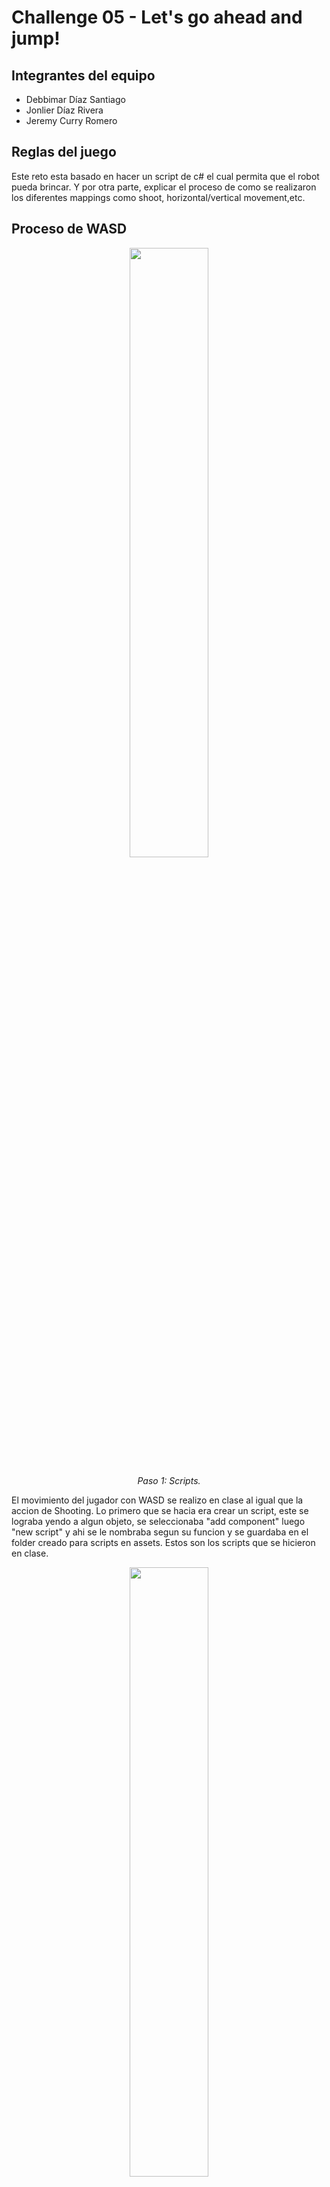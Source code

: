# Challenge 05 - Let's go ahead and jump!

## Integrantes del equipo
- Debbimar Díaz Santiago
- Jonlier Díaz Rivera
- Jeremy Curry Romero

## Reglas del juego
Este reto esta basado en hacer un script de c# el cual permita que el robot pueda brincar. Y por otra parte, explicar el proceso de como se realizaron los diferentes mappings como shoot, horizontal/vertical movement,etc.

## Proceso de WASD

<div align="center">
  <img src="https://github.com/user-attachments/assets/dc49dfee-2424-456a-b5cf-2864487b35c2" width="50%" />
  <p><i>Paso 1: Scripts.</i></p>
</div>

El movimiento del jugador con WASD se realizo en clase al igual que la accion de Shooting. Lo primero que se hacia era crear un script, este se lograba yendo a algun objeto, se seleccionaba "add component" luego "new script" y ahi se le nombraba segun su funcion y se guardaba en el folder creado para scripts en assets. Estos son los scripts que se hicieron en clase.


<div align="center">
  <img src="https://github.com/user-attachments/assets/3092d419-8a97-4dcf-929a-04197ce7f2e2" width="50%" />
  <p><i>Paso 2: Player movement update.</i></p>
</div>

Al inicio de clase se habia hecho el movimiento WASD del jugar junto con las flechas con el input viejo. En la imagen el codigo comentado es el old input. Tambien se realizo con los circuitos o mejor dicho los visualScripting con el graph (Imagen siguiente). Al final tuvimos que ir en unity a "edit" luego a "project setting" y cambiar del imput viejo al nuevo. Para esto se tuvo que agregar la libreria de UnityEngine.InputSystem y se agrego una linea de codigo para lo del deltaTime.


<div align="center">
  <img src="https://github.com/user-attachments/assets/28035dd1-9873-4ed3-b582-8e0e897acfcf" width="50%" />
  <p><i>Paso 2: (Old input)</i></p>
</div>

Este es el VisualScripting para el input viejo de movimiento de jugador con WASD. Este se logro yendo a "add component"  despues a VisualScripting y graph. Una vez dentro era cuestion de darle a new node y se agregaba la funcion que se necesitaba para lograr la accion deseada.

<div align="center">
  <img src="https://github.com/user-attachments/assets/f73e3708-c5b7-4336-8e64-adf78a310d1d" width="50%" />
  <p><i>Paso 3: Input</i></p>
</div>

Volviendo al movimiento de jugador, se deshabilito el inout viejo en los settings y se coloco el nuevo y el codigo se reemplazo. Pero para lograr esto habia que bajar en package manager en unity el Input System manager. Una vez se instalo pues se iba a "add component" y se le daba a action.

<div align="center">
  <img src="https://github.com/user-attachments/assets/2012515b-da59-48a1-acb7-6181ed0cecbf"  width="50%" />
  <p><i>Paso 3: (Input SysMap)</i></p>
</div>

Una vez ahi, se le coloco de nombre InputSysMap01 y es una herramienta que sirve para facilitar ese link de la accion que quiere realizar el jugador en el juego.

<div align="center">
  <img src="https://github.com/user-attachments/assets/5fb95c10-da71-4e86-9d2b-8f5379aa297c" width="50%" />
  <p><i>Paso 4: Look player movement</i></p>
</div>

Al finalizar el movimiento WASD pues nos movemos a el movimiento de la pantalla o camara. Al inicio en la clase tambien se habia realizado el mismo con el input viejo y se habia hecho un visual scripting tambien. Pero aqui en la imagen podemos ver el codigo para el input nuevo y tambien una funcion awake que sirve para que el mouse desaparezca dentro del recuadro de imagen mientras se este moviendo la camara. Algo que hay que agregar es que con el input nuevo, el cambio mas grande que hubo en el codigo es el tener que agregar una variable Vector 2 que este tiene los ejes de X y Y entonces el lookValue es de tipo float porque asi el sistema reconoce el movimiento con el valor positivo a un lado y con el negativo hacia a otro.

<div align="center">
  <img src="https://github.com/user-attachments/assets/2d336053-fa9e-4466-9945-0ed02d9a30e4"  width="50%" />
  <p><i>Paso 5: Speed y Rotation</i></p>
</div>

Las variables de speed y rotationSpeed se encuentran privadas pero en un Serialized Field es para poder darle permiso al editor desde unity hacer cambios y cambiar el valor cuando desee. La variable speed es para el movimiento WASD del jugador y la de rotacion es para el moviemiento de la camara, el valor seria la sensibilidad, entre mas alta mas rapida y mas baja pues mas lento.

<div align="center">
  <img src="https://github.com/user-attachments/assets/11c205d5-325f-40b7-ba6b-a5ffbec95e9a" width="50%" />
  <p><i>Paso 6: Forward Movement</i></p>
</div>

Otro script que se habia creado en clase fue el fowardMovement. Esta variable funcionaba para al objeto que se le aplicara una vez realizada la opcion que lo active esto simplemente iba a seguir hacia adelante. Tambien estaba en SerializedField para poder editarlo desde unity cambiando el valor el cual seria el speed para la velocidad en el que ese objeto se fuera a mover hacia adelante. Despues de esto se realizo el PlayerShooting junto con el Bullet y el ShootPoint.

## Proceso de Player Shooting

<div align="center">
  <img src="https://github.com/user-attachments/assets/cbc1c809-d77e-44bb-bf26-993125deb211" <img width="592" height="187"/>
  <p><i>Paso 1: Creacion de Bullet.</i></p>
</div>

Para comenzar con el sistema de disparo del jugador (Player Shooting), primero se creó la bala. Para esto, se fue al menú GameObject, se seleccionó el 3D Object  "Sphere" y se posicionó correctamente frente a la pistola del jugador. Luego, se ajustó su tamaño para que tuviera la apariencia de una bala.

<div align="center">
  <img src="https://github.com/user-attachments/assets/32135746-f42b-473e-8d3a-59f682c0bc8f" <img width="592" height="187"/>
  <img src="https://github.com/user-attachments/assets/736b1660-64dd-4157-8984-f38db08fddc8" <img width="592" height="187" />
  <p><i>Paso 2: Prefab y Shooting Point</i></p>
</div>

Una vez creada la bala, se convirtió en un Prefab arrastrándola desde la jerarquía hacia la carpeta de Assets. A este prefab se le aplicó un color rojo. luego, se creó un objeto vacío (Empty GameObject) llamado “ShootingPoint”, que se utiliza como punto de origen del disparo. Es decir, cada vez que el jugador dispara, el sistema crea una instancia del prefab de la bala en la posición y dirección del ShootingPoint. El prefab es esencial, ya que el sistema de disparo del jugador depende de él para poder instanciar la bala cada vez que se presione el botón de disparo.

<div align="center">
  <img <img src="https://github.com/user-attachments/assets/d63c7803-4ca0-46a4-8ad0-59c1a1dbe455" <img width="592" height="187" />
  <p><i>Paso 3: Creación del Script</i></p>
</div>

Después de tener el prefab de la bala, se creó el script que controlará el disparo del jugador.
Para esto, se seleccionó el objeto Player, se presionó “Add Component” y luego “New Script”, asignándole el nombre PlayerShooting.

<div align="center">
  <img src="https://github.com/user-attachments/assets/d01194a9-6700-4577-963d-cdbc6617235f" <img width="592" height="187" />
  <p><i>Paso 4: Player Shooting (primer metodo)</i></p>
</div>

Dentro del script PlayerShooting, se declararon dos variables públicas llamadas prefab y shootPoint, las cuales permiten establecer en el editor de Unity cuál será el objeto que se disparará (el prefab) y desde qué punto del jugador saldrá el disparo (el ShootPoint). Para programar el funcionamiento inicial del sistema de disparo, se utilizó un if statement el cual verificaba si el jugador hacía left click, utilizando la instrucción Input.GetKeyDown(KeyCode.Mouse0). Al el jugador hacer left click, el script creaba una copia del prefab de la bala mediante la función Instantiate(prefab) y le asignaba la misma posición y rotación del objeto ShootPoint, asegurando que la bala saliera desde la pistola y en la dirección correcta. Este primer método cumplía correctamente la función de disparar proyectiles, aunque utilizaba el sistema antiguo de entrada de Unity, conocido como Input System clásico, el cual fue posteriormente reemplazado por el nuevo sistema de unity.

<div align="center">
  <img src="https://github.com/user-attachments/assets/a5bde2e6-b01f-4f06-b9a6-1620619af2ab" <img width="592" height="187"  />
  <p><i>Paso 5: AutoDestroy</i></p>
</div>

Luego de implementar el primer método, se creó un nuevo script llamado AutoDestroy, el cual se aplicó al prefab de la bala. Este script tiene la función de destruir automáticamente la bala después de un tiempo determinado (delay), evitando que las balas se acumulen en la escena.

<div align="center">
  <img src="https://github.com/user-attachments/assets/6e385816-3510-4c72-82f4-7f3d5cb195d4" <img width="592" height="187" />
  <p><i>Paso 6: Player Shooting (segundo método)</i></p>
</div>

Después de probar el primer método en clase, se implementó una versión más moderna del Player Shooting, utilizando el nuevo Input System de Unity.
Para configurarlo, se fue a Edit, Project Settings, Player y luego a la opción “Active Input Handling”,en donde se seleccionó “Input System Package (New)”.
Después, en el script PlayerShooting, se añadió la línea "using UnityEngine.InputSystem" en la parte de arriba del script, lo que permite usar las nuevas herramientas del sistema de entrada de unity.

<div align="center">
  <img src="https://github.com/user-attachments/assets/b8331f01-b7a0-49c7-93ae-547e2d027b70"  <img width="592" height="187"  />
  <p><i>Paso 7: Player Shooting (Continuación del segundo método)</i></p>
</div>

Por último, se creó la función OnFire(), la cual contiene un if statement, que al detectar que el jugador presiona el botón de disparo, instancia una nueva bala en la posición y rotación del ShootingPoint, de forma muy similar al método anterior. En resumen, el nuevo método realiza la misma acción que el anterior, pero utiliza las funciones del nuevo sistema de entrada de Unity.

## Proceso de Jump

## Proceso de Shift 

## Experiencia ganada

Debbimar - "Lo mas que me gusto de esta tarea y trabajo en clase fue el visual scripting, aunque prefiero escribir codigo a tener que bregar con esos conectores pienso que fue bien interesante y "cool". Aunque entre mas acciones el diagrama es mas grande y grande que apenas se puede ver completo sigue siendo una forma de programar (en bloque) para un videojuego. Realmente es entretenido bregar con los conectores pero vuelvo y repito, prefiero el codigo porque lo siento mas directo y limpio y si tando "rodeo" ya que en programacion con bloque hay que estar pendiente a las lineas y que los conectores esten conectados a donde deben."

Jonlier -

Jeremy -

